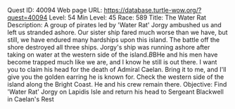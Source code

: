 Quest ID: 40094
Web page URL: https://database.turtle-wow.org/?quest=40094
Level: 54
Min Level: 45
Race: 589
Title: The Water Rat
Description: A group of pirates led by 'Water Rat' Jorgy ambushed us and left us stranded ashore. Our sister ship fared much worse than we have, but still, we have endured many hardships upon this island. The battle off the shore destroyed all three ships. Jorgy's ship was running ashore after taking on water at the western side of the island.$B$BHe and his men have become trapped much like we are, and I know he still is out there. I want you to claim his head for the death of Admiral Caelan. Bring it to me, and I'll give you the golden earring he is known for. Check the western side of the island along the Bright Coast. He and his crew remain there.
Objective: Find 'Water Rat' Jorgy on Lapidis Isle and return his head to Sergeant Blackwell in Caelan's Rest
